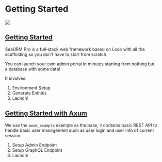 # Getting Started

![](https://www.sea-ql.org/sea-orm-pro/assets/images/getting-started-loco-01-login-9ee376c3b4e89721603c668969345f58.png)

## [Getting Started](https://www.sea-ql.org/sea-orm-pro/docs/install-and-config/getting-started/)

SeaORM Pro is a full-stack web framework based on Loco with all the scaffolding so you don't have to start from scratch.

You can launch your own admin portal in minutes starting from nothing but a database with some data!

It involves:

1. Environment Setup
2. Generate Entities
3. Launch!

## [Getting Started with Axum](https://www.sea-ql.org/sea-orm-pro/docs/install-and-config/getting-started-axum/)

We use the `axum_example` example as the base, it contains basic REST API to handle basic user management such as user login and user info of current session.

1. Setup Admin Endpoint
2. Setup GraphQL Endpoint
3. Launch!